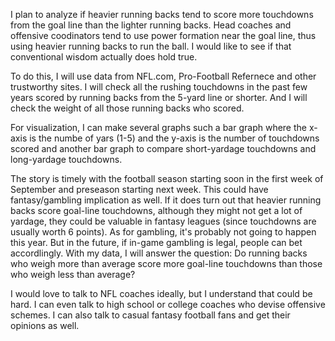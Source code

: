 I plan to analyze if heavier running backs tend to score more touchdowns from the goal line than the lighter running backs. Head coaches and offensive coodinators tend to use power formation near the goal line, thus using heavier running backs to run the ball. I would like to see if that conventional wisdom actually does hold true.

To do this, I will use data from NFL.com, Pro-Football Refernece and other trustworthy sites. I will check all the rushing touchdowns in the past few years scored by running backs from the 5-yard line or shorter. And I will check the weight of all those running backs who scored.

For visualization, I can make several graphs such a bar graph where the x-axis is the numbe of yars (1-5) and the y-axis is the number of touchdowns scored and another bar graph to compare short-yardage touchdowns and long-yardage touchdowns. 

The story is timely with the football season starting soon in the first week of September and preseason starting next week. This could have fantasy/gambling implication as well. If it does turn out that heavier running backs score goal-line touchdowns, although they might not get a lot of yardage, they could be valuable in fantasy leagues (since touchdowns are usually worth 6 points). As for gambling, it's probably not going to happen this year. But in the future, if in-game gambling is legal, people can bet accordlingly. With my data, I will answer the question: Do running backs who weigh more than average score more goal-line touchdowns than those who weigh less than average? 

I would love to talk to NFL coaches ideally, but I understand that could be hard. I can even talk to high school or college coaches who devise offensive schemes. I can also talk to casual fantasy football fans and get their opinions as well. 
